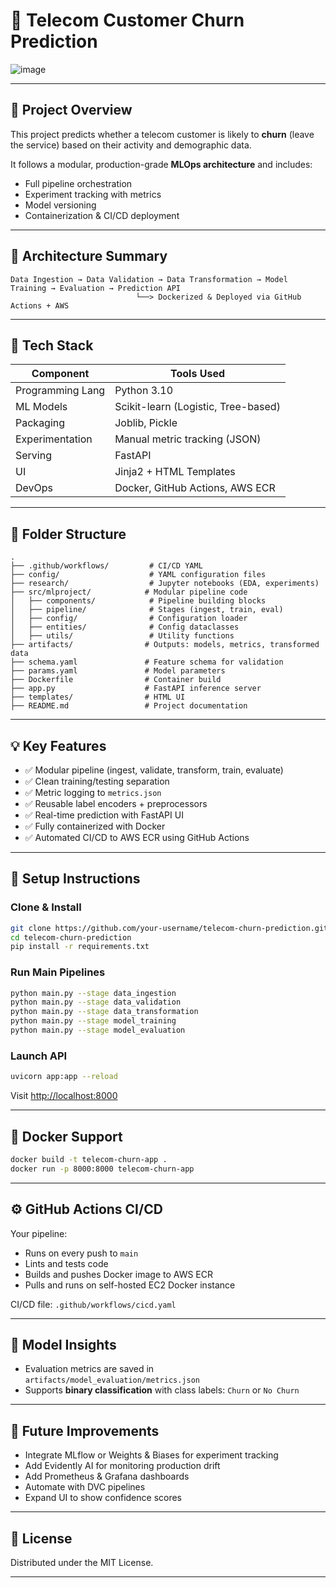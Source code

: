 # 📱 Telecom Customer Churn Prediction

![image](https://github.com/user-attachments/assets/5930cbaf-40a1-4ec5-af07-b3abb9fc318a)

---

## 📂 Project Overview

This project predicts whether a telecom customer is likely to **churn** (leave the service) based on their activity and demographic data.

It follows a modular, production-grade **MLOps architecture** and includes:
- Full pipeline orchestration
- Experiment tracking with metrics
- Model versioning
- Containerization & CI/CD deployment

---

## 🏧 Architecture Summary

```
Data Ingestion → Data Validation → Data Transformation → Model Training → Evaluation → Prediction API
                            └──> Dockerized & Deployed via GitHub Actions + AWS
```

---

## 🚀 Tech Stack

| Component        | Tools Used                             |
|------------------|-----------------------------------------|
| Programming Lang | Python 3.10                             |
| ML Models        | Scikit-learn (Logistic, Tree-based)     |
| Packaging        | Joblib, Pickle                          |
| Experimentation  | Manual metric tracking (JSON)          |
| Serving          | FastAPI                                 |
| UI               | Jinja2 + HTML Templates                 |
| DevOps           | Docker, GitHub Actions, AWS ECR         |

---

## 📂 Folder Structure

```
.
├── .github/workflows/         # CI/CD YAML
├── config/                    # YAML configuration files
├── research/                  # Jupyter notebooks (EDA, experiments)
├── src/mlproject/            # Modular pipeline code
│   ├── components/            # Pipeline building blocks
│   ├── pipeline/              # Stages (ingest, train, eval)
│   ├── config/                # Configuration loader
│   ├── entities/              # Config dataclasses
│   ├── utils/                 # Utility functions
├── artifacts/                # Outputs: models, metrics, transformed data
├── schema.yaml               # Feature schema for validation
├── params.yaml               # Model parameters
├── Dockerfile                # Container build
├── app.py                    # FastAPI inference server
├── templates/                # HTML UI
├── README.md                 # Project documentation
```

---

## 💡 Key Features

- ✅ Modular pipeline (ingest, validate, transform, train, evaluate)
- ✅ Clean training/testing separation
- ✅ Metric logging to `metrics.json`
- ✅ Reusable label encoders + preprocessors
- ✅ Real-time prediction with FastAPI UI
- ✅ Fully containerized with Docker
- ✅ Automated CI/CD to AWS ECR using GitHub Actions

---

## 💠 Setup Instructions

### Clone & Install
```bash
git clone https://github.com/your-username/telecom-churn-prediction.git
cd telecom-churn-prediction
pip install -r requirements.txt
```

### Run Main Pipelines
```bash
python main.py --stage data_ingestion
python main.py --stage data_validation
python main.py --stage data_transformation
python main.py --stage model_training
python main.py --stage model_evaluation
```

### Launch API
```bash
uvicorn app:app --reload
```
Visit [http://localhost:8000](http://localhost:8000)

---

## 🐳 Docker Support

```bash
docker build -t telecom-churn-app .
docker run -p 8000:8000 telecom-churn-app
```

---

## ⚙️ GitHub Actions CI/CD

Your pipeline:
- Runs on every push to `main`
- Lints and tests code
- Builds and pushes Docker image to AWS ECR
- Pulls and runs on self-hosted EC2 Docker instance

CI/CD file: `.github/workflows/cicd.yaml`

---

## 🧠 Model Insights

- Evaluation metrics are saved in `artifacts/model_evaluation/metrics.json`
- Supports **binary classification** with class labels: `Churn` or `No Churn`

---

## 📅 Future Improvements

- Integrate MLflow or Weights & Biases for experiment tracking
- Add Evidently AI for monitoring production drift
- Add Prometheus & Grafana dashboards
- Automate with DVC pipelines
- Expand UI to show confidence scores

---

## 📄 License

Distributed under the MIT License.

---
